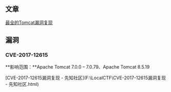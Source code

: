 ## 文章

[最全的Tomcat漏洞复现](F:\LocalCTF\最全的Tomcat漏洞复现.html)

## 漏洞

### CVE-2017-12615

**影响范围：**Apache Tomcat 7.0.0 – 7.0.79、Apache Tomcat 8.5.19

[CVE-2017-12615漏洞复现 - 先知社区](F:\LocalCTF\CVE-2017-12615漏洞复现 - 先知社区.html)
